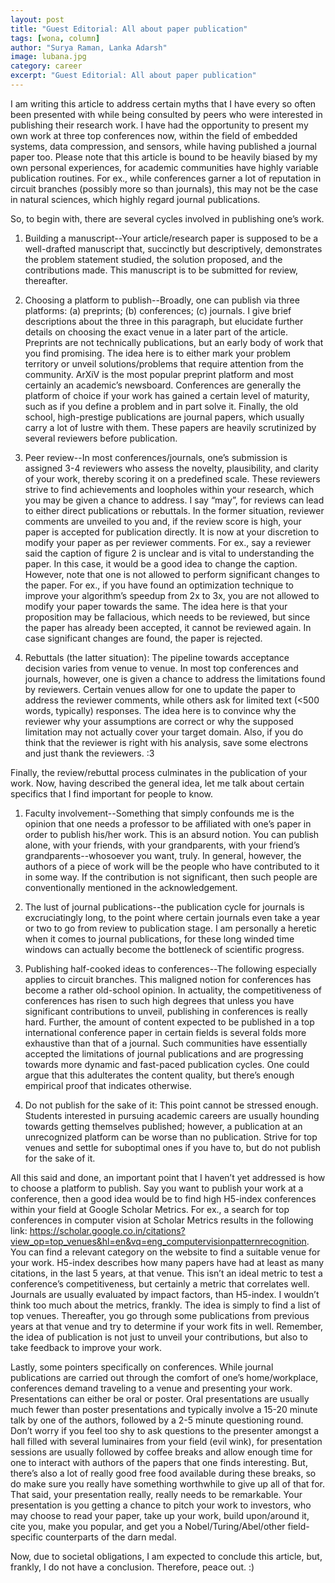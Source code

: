 ```yaml
---
layout: post
title: "Guest Editorial: All about paper publication"
tags: [wona, column]
author: "Surya Raman, Lanka Adarsh"
image: lubana.jpg 
category: career
excerpt: "Guest Editorial: All about paper publication"
---
```


I am writing this article to address certain myths that I have every so often been presented with while being consulted by peers who were interested in publishing their research work. I have had the opportunity to present my own work at three top conferences now, within the field of embedded systems, data compression, and sensors, while having published a journal paper too. Please note that this article is bound to be heavily biased by my own personal experiences, for academic communities have highly variable publication routines. For ex., while conferences garner a lot of reputation in circuit branches (possibly more so than journals), this may not be the case in natural sciences, which highly regard journal publications.

So, to begin with, there are several cycles involved in publishing one’s work.

1. Building a manuscript--Your article/research paper is supposed to be a well-drafted manuscript that, succinctly but descriptively, demonstrates the problem statement studied, the solution proposed, and the contributions made. This manuscript is to be submitted for review, thereafter.

2. Choosing a platform to publish--Broadly, one can publish via three platforms: (a) preprints; (b) conferences; (c) journals. I give brief descriptions about the three in this paragraph, but elucidate further details on choosing the exact venue in a later part of the article. Preprints are not technically publications, but an early body of work that you find promising. The idea here is to either mark your problem territory or unveil solutions/problems that require attention from the community. ArXiV is the most popular preprint platform and most certainly an academic’s newsboard. Conferences are generally the platform of choice if your work has gained a certain level of maturity, such as if you define a problem and in part solve it. Finally, the old school, high-prestige publications are journal papers, which usually carry a lot of lustre with them. These papers are heavily scrutinized by several reviewers before publication.

3. Peer review--In most conferences/journals, one’s submission is assigned 3-4 reviewers who assess the novelty, plausibility, and clarity of your work, thereby scoring it on a predefined scale. These reviewers strive to find achievements and loopholes within your research, which you may be given a chance to address. I say “may”, for reviews can lead to either direct publications or rebuttals. In the former situation, reviewer comments are unveiled to you and, if the review score is high, your paper is accepted for publication directly. It is now at your discretion to modify your paper as per reviewer comments. For ex., say a reviewer said the caption of figure 2 is unclear and is vital to understanding the paper. In this case, it would be a good idea to change the caption. However, note that one is not allowed to perform significant changes to the paper. For ex., if you have found an optimization technique to improve your algorithm’s speedup from 2x to 3x, you are not allowed to modify your paper towards the same. The idea here is that your proposition may be fallacious, which needs to be reviewed, but since the paper has already been accepted, it cannot be reviewed again. In case significant changes are found, the paper is rejected.

4. Rebuttals (the latter situation): The pipeline towards acceptance decision varies from venue to venue. In most top conferences and journals, however, one is given a chance to address the limitations found by reviewers. Certain venues allow for one to update the paper to address the reviewer comments, while others ask for limited text (<500 words, typically) responses. The idea here is to convince why the reviewer why your assumptions are correct or why the supposed limitation may not actually cover your target domain. Also, if you do think that the reviewer is right with his analysis, save some electrons and just thank the reviewers. :3

Finally, the review/rebuttal process culminates in the publication of your work. Now, having described the general idea, let me talk about certain specifics that I find important for people to know. 

1. Faculty involvement--Something that simply confounds me is the opinion that one needs a professor to be affiliated with one’s paper in order to publish his/her work. This is an absurd notion. You can publish alone, with your friends, with your grandparents, with your friend’s grandparents--whosoever you want, truly. In general, however, the authors of a piece of work will be the people who have contributed to it in some way. If the contribution is not significant, then such people are conventionally mentioned in the acknowledgement.

2. The lust of journal publications--the publication cycle for journals is excruciatingly long, to the point where certain journals even take a year or two to go from review to publication stage. I am personally a heretic when it comes to journal publications, for these long winded time windows can actually become the bottleneck of scientific progress. 

3.  Publishing half-cooked ideas to conferences--The following especially applies to circuit branches. This maligned notion for conferences has become a rather old-school opinion. In actuality, the competitiveness of conferences has risen to such high degrees that unless you have significant contributions to unveil, publishing in conferences is really hard. Further, the amount of content expected to be published in a top international conference paper in certain fields is several folds more exhaustive than that of a journal. Such communities have essentially accepted the limitations of journal publications and are progressing towards more dynamic and fast-paced publication cycles. One could argue that this adulterates the content quality, but there’s enough empirical proof that indicates otherwise. 

4. Do not publish for the sake of it: This point cannot be stressed enough. Students interested in pursuing academic careers are usually hounding towards getting themselves published; however, a publication at an unrecognized platform can be worse than no publication. Strive for top venues and settle for suboptimal ones if you have to, but do not publish for the sake of it. 

All this said and done, an important point that I haven’t yet addressed is how to choose a platform to publish. Say you want to publish your work at a conference, then a good idea would be to find high H5-index conferences within your field at Google Scholar Metrics. For ex., a search for top conferences in computer vision at Scholar Metrics results in the following link: https://scholar.google.co.in/citations?view_op=top_venues&hl=en&vq=eng_computervisionpatternrecognition. You can find a relevant category on the website to find a suitable venue for your work. H5-index describes how many papers have had at least as many citations, in the last 5 years, at that venue. This isn’t an ideal metric to test a conference’s competitiveness, but certainly a metric that correlates well. Journals are usually evaluated by impact factors, than H5-index. I wouldn’t think too much about the metrics, frankly. The idea is simply to find a list of top venues. Thereafter, you go through some publications from previous years at that venue and try to determine if your work fits in well. Remember, the idea of publication is not just to unveil your contributions, but also to take feedback to improve your work.

Lastly, some pointers specifically on conferences. While journal publications are carried out through the comfort of one’s home/workplace, conferences demand traveling to a venue and presenting your work. Presentations can either be oral or poster. Oral presentations are usually much fewer than poster presentations and typically involve a 15-20 minute talk by one of the authors, followed by a 2-5 minute questioning round. Don’t worry if you feel too shy to ask questions to the presenter amongst a hall filled with several luminaires from your field (evil wink), for presentation sessions are usually followed by coffee breaks and allow enough time for one to interact with authors of the papers that one finds interesting. But, there’s also a lot of really good free food available during these breaks, so do make sure you really have something worthwhile to give up all of that for. That said, your presentation really, really needs to be remarkable. Your presentation is you getting a chance to pitch your work to investors, who may choose to read your paper, take up your work, build upon/around it, cite you, make you popular, and get you a Nobel/Turing/Abel/other field-specific counterparts of the darn medal. 

Now, due to societal obligations, I am expected to conclude this article, but, frankly, I do not have a conclusion. Therefore, peace out. :)
